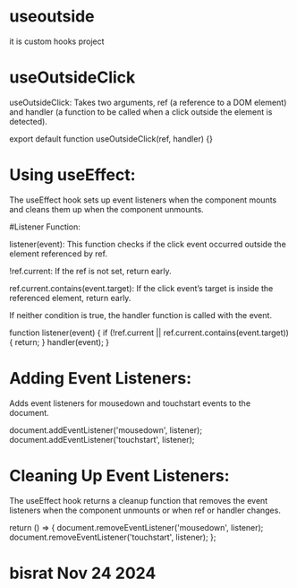 # useoutside 

it is custom hooks project 

# useOutsideClick
useOutsideClick: Takes two arguments, ref (a reference to a DOM element) and handler (a function to be called when a click outside the element is detected).

export default function useOutsideClick(ref, handler) {}

# Using useEffect:

The useEffect hook sets up event listeners when the component mounts 
 and cleans them up when the component unmounts.

#Listener Function:

listener(event): This function checks if the click event occurred outside the element referenced by ref.

!ref.current: If the ref is not set, return early.

ref.current.contains(event.target): If the click event’s target is inside the referenced element, return early.

If neither condition is true, the handler function is called with the event.

function listener(event) {
  if (!ref.current || ref.current.contains(event.target)) {
    return;
  }
  handler(event);
}

# Adding Event Listeners:

Adds event listeners for mousedown and touchstart events to the document.

document.addEventListener('mousedown', listener);
document.addEventListener('touchstart', listener);

# Cleaning Up Event Listeners:

The useEffect hook returns a cleanup function that removes the event listeners
 when the component unmounts or when ref or handler changes.

return () => {
  document.removeEventListener('mousedown', listener);
  document.removeEventListener('touchstart', listener);
};


# bisrat Nov 24 2024